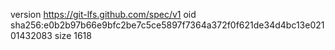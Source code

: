 version https://git-lfs.github.com/spec/v1
oid sha256:e0b2b97b66e9bfc2be7c5ce5897f7364a372f0f621de34d4bc13e02101432083
size 1618
